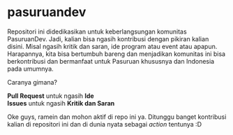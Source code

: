 # pasuruandev
Repositori ini didedikasikan untuk keberlangsungan komunitas PasuruanDev. Jadi, kalian bisa ngasih kontribusi dengan pikiran kalian disini. Misal ngasih kritik dan saran, ide program atau event atau apapun. Harapannya, kita bisa bertumbuh bareng dan menjadikan komunitas ini bisa berkontribusi dan bermanfaat untuk Pasuruan khususnya dan Indonesia pada umumnya.

Caranya gimana?

**Pull Request** untuk ngasih **Ide** <br>
**Issues** untuk ngasih **Kritik dan Saran**

Oke guys, ramein dan mohon aktif di repo ini ya. Ditunggu banget kontribusi kalian di repositori ini dan di dunia nyata sebagai _action_ tentunya :D
